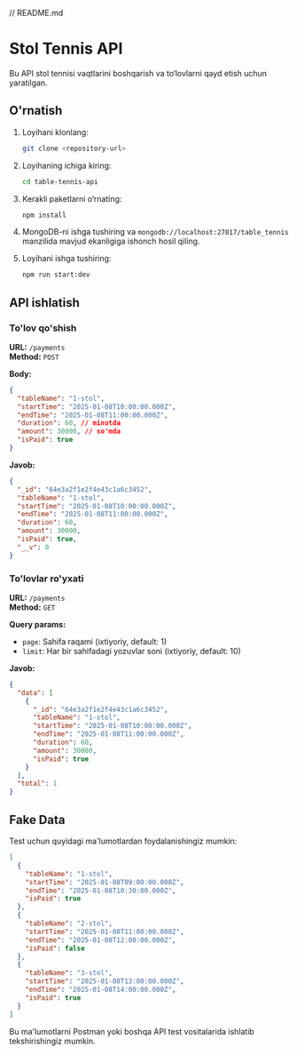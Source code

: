 // README.md

# Stol Tennis API

Bu API stol tennisi vaqtlarini boshqarish va to‘lovlarni qayd etish uchun yaratilgan.

## O'rnatish

1. Loyihani klonlang:

   ```bash
   git clone <repository-url>
   ```

2. Loyihaning ichiga kiring:

   ```bash
   cd table-tennis-api
   ```

3. Kerakli paketlarni o‘rnating:

   ```bash
   npm install
   ```

4. MongoDB-ni ishga tushiring va `mongodb://localhost:27017/table_tennis` manzilida mavjud ekanligiga ishonch hosil qiling.

5. Loyihani ishga tushiring:
   ```bash
   npm run start:dev
   ```

## API ishlatish

### To'lov qo'shish

**URL:** `/payments`  
**Method:** `POST`

**Body:**

```json
{
  "tableName": "1-stol",
  "startTime": "2025-01-08T10:00:00.000Z",
  "endTime": "2025-01-08T11:00:00.000Z",
  "duration": 60, // minutda
  "amount": 30000, // so'mda
  "isPaid": true
}
```

**Javob:**

```json
{
  "_id": "64e3a2f1e2f4e43c1a6c3452",
  "tableName": "1-stol",
  "startTime": "2025-01-08T10:00:00.000Z",
  "endTime": "2025-01-08T11:00:00.000Z",
  "duration": 60,
  "amount": 30000,
  "isPaid": true,
  "__v": 0
}
```

### To'lovlar ro'yxati

**URL:** `/payments`  
**Method:** `GET`

**Query params:**

- `page`: Sahifa raqami (ixtiyoriy, default: 1)
- `limit`: Har bir sahifadagi yozuvlar soni (ixtiyoriy, default: 10)

**Javob:**

```json
{
  "data": [
    {
      "_id": "64e3a2f1e2f4e43c1a6c3452",
      "tableName": "1-stol",
      "startTime": "2025-01-08T10:00:00.000Z",
      "endTime": "2025-01-08T11:00:00.000Z",
      "duration": 60,
      "amount": 30000,
      "isPaid": true
    }
  ],
  "total": 1
}
```

## Fake Data

Test uchun quyidagi ma'lumotlardan foydalanishingiz mumkin:

```json
[
  {
    "tableName": "1-stol",
    "startTime": "2025-01-08T09:00:00.000Z",
    "endTime": "2025-01-08T10:30:00.000Z",
    "isPaid": true
  },
  {
    "tableName": "2-stol",
    "startTime": "2025-01-08T11:00:00.000Z",
    "endTime": "2025-01-08T12:00:00.000Z",
    "isPaid": false
  },
  {
    "tableName": "3-stol",
    "startTime": "2025-01-08T13:00:00.000Z",
    "endTime": "2025-01-08T14:00:00.000Z",
    "isPaid": true
  }
]
```

Bu ma'lumotlarni Postman yoki boshqa API test vositalarida ishlatib tekshirishingiz mumkin.
